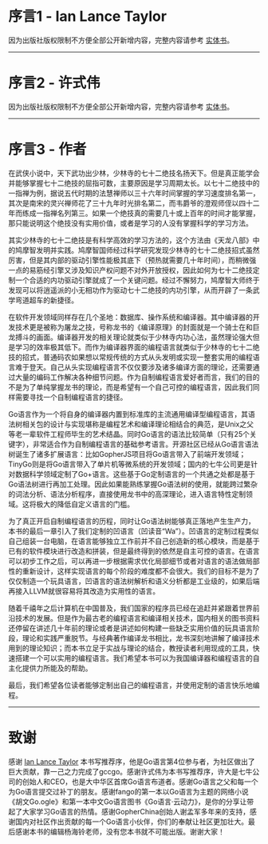 # 序言1 - Ian Lance Taylor

因为出版社版权限制不方便全部公开新增内容，完整内容请参考 [实体书](https://www.epubit.com/bookDetails?id=UBc86f749c1eb7)。

---

# 序言2 - 许式伟

因为出版社版权限制不方便全部公开新增内容，完整内容请参考 [实体书](https://www.epubit.com/bookDetails?id=UBc86f749c1eb7)。

---

# 序言3 - 作者

在武侠小说中，天下武功出少林，少林寺的七十二绝技名扬天下。但是真正能学会并能够掌握七十二绝技的屈指可数，主要原因是学习周期太长。以七十二绝技中的一指禅为例，据说五代时期的法慧禅师以三十六年时间掌握的学习速度排名第一，其次是南宋的灵兴禅师花了三十九年时光排名第二，而韦爵爷的澄观师侄以四十二年而练成一指禅名列第三。如果一个绝技真的需要几十或上百年的时间才能掌握，那只能说明这个绝技没有实用价值，或者是学习的人没有掌握科学的学习方法。

其实少林寺的七十二绝技是有科学高效的学习方法的，这个方法由《天龙八部》中的鸠摩智发明并实践。鸠摩智国师经过科学研究发现少林寺的七十二绝技招式虽然厉害，但是其内部的驱动引擎性能极其底下（预热就需要几十年时间），而稍微强一点的易筋经引擎又涉及知识产权问题不对外开放授权，因此如何为七十二绝技定制一个合适的内功驱动引擎就成了一个关键问题。经过不懈努力，鸠摩智大师终于发现可以将逍遥派的小无相功作为驱动七十二绝技的内功引擎，从而开辟了一条武学弯道超车的新捷径。

在软件开发领域同样存在几个圣地：数据库、操作系统和编译器。其中编译器的开发技术更是被称为屠龙之技，号称龙书的《编译原理》的封面就是一个骑士在和巨龙搏斗的画面。编译器开发的相关理论就类似于少林寺内功心法，虽然理论强大但是学习的效率极其低下。而作为编译器界面的编程语言就类似于少林寺的七十二绝技的招式，普通码农如果想以常规传统的方式从头发明或实现一整套实用的编程语言难于登天。自己从头实现编程语言不仅仅要涉及诸多编译方面的理论，还需要通过大量的编码工作解决各种细节问题。作为自制编程语言爱好者而言，我们的目的不是为了单纯掌握龙书的理论，而是希望有一个自己可控的编程语言，因此我们同样需要寻找一个自制编程语言的捷径。

Go语言作为一个将自身的编译器内置到标准库的主流通用编译型编程语言，其语法树相关包的设计与实现堪称是编程艺术和编译理论相结合的典范，是Unix之父等老一辈软件工程师毕生的艺术结晶。同时Go语言的语法比较简单（只有25个关键字），非常适合作为自制编程语言的基础参考语言。开源社区已经从Go语言语法树诞生了诸多扩展语言：比如GopherJS项目将Go语言带入了前端开发领域；TinyGo则是将Go语言带入了单片机等微系统的开发领域；国内的七牛公司更是针对数据科学领域定制了Go+语言。这些基于Go定制语言的一个共通之处都是基于Go语法树进行再加工处理。因此如果能熟练掌握Go语法树的使用，就能跨过繁杂的词法分析、语法分析程序，直接使用龙书中的高深理论，进入语言特性定制领域。这将极大的降低自定义语言的门槛。

为了真正开启自制编程语言的历程，同时让Go语法树能够真正落地产生生产力，本书的最后一章引入了我们定制的凹语言（凹读音“Wa”）。凹语言的定制过程类似自己组装一台电脑，在语言能够独立工作前并不自己创造新的核心模块，而是基于已有的软件模块进行改造和拼装，但是最终得到的依然是自主可控的语言。在语言可以初步工作之后，可以再进一步根据需求优化局部细节或者对语言的语法做局部性的重新设计，这样实现语言的每个阶段的难度都不会很大。我们的目标不是为了仅仅制造一个玩具语言，凹语言的语法树解析和语义分析都是工业级的，如果后端再接入LLVM就很容易将其改造为实用性的语言。

随着千禧年之后计算机在中国普及，我们国家的程序员已经在追赶并紧跟着世界前沿技术的发展。但是作为最古老的编程语言和编译相关技术，国内相关的图书资料还停留在讲述几十年前的理论或者是讲述如何构建一些缺乏实用价值的玩具语言阶段，理论和实践严重脱节。与经典著作编译龙书相比，龙书深刻地讲解了编译技术用到的理论知识；而本书立足于实战与理论的结合，教授读者利用现成的工具，快速搭建一个可以实用的编程语言。我们希望本书可以为我国编译器和编程语言的自主化提供力所能及的帮助。

最后，我们希望各位读者能够定制出自己的编程语言，并使用定制的语言快乐地编程。

---

# 致谢

感谢 [Ian Lance Taylor](https://www.airs.com/ian/) 本书写推荐序，他是Go语言第4位参与者，为社区做出了巨大贡献，靠一己之力完成了gccgo。感谢许式伟为本书写推荐序，许大是七牛公司的创始人和CEO，也是大中华区首席Go语言布道者。感谢Go语言之父和每一个为Go语言提交过补丁的朋友。感谢fango的第一本以Go语言为主题的网络小说《胡文Go.ogle》和第一本中文Go语言图书《Go语言·云动力》，是你的分享让带起了大家学习Go语言的热情。感谢GopherChina创始人谢孟军多年来的支持，感谢国内对社区作出贡献的每一个Go语言小伙伴，你们的奉献让社区更加壮大。最后感谢本书的编辑杨海铃老师，没有您本书就不可能出版。谢谢大家！

